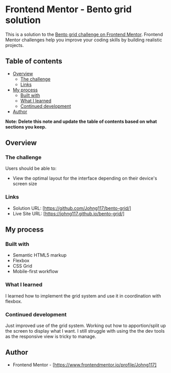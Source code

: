 # Frontend Mentor - Bento grid solution

This is a solution to the [Bento grid challenge on Frontend Mentor](https://www.frontendmentor.io/challenges/bento-grid-RMydElrlOj). Frontend Mentor challenges help you improve your coding skills by building realistic projects. 

## Table of contents

- [Overview](#overview)
  - [The challenge](#the-challenge)
  - [Links](#links)
- [My process](#my-process)
  - [Built with](#built-with)
  - [What I learned](#what-i-learned)
  - [Continued development](#continued-development)
- [Author](#author)


**Note: Delete this note and update the table of contents based on what sections you keep.**

## Overview

### The challenge

Users should be able to:

- View the optimal layout for the interface depending on their device's screen size


### Links

- Solution URL: [https://github.com/Johng117/bento-grid/]
- Live Site URL: [https://johng117.github.io/bento-grid/]

## My process

### Built with

- Semantic HTML5 markup
- Flexbox
- CSS Grid
- Mobile-first workflow


### What I learned

I learned how to implement the grid system and use it in coordination with flexbox.

### Continued development

Just improved use of the grid system. Working out how to apportion/split up the screen to display what I want. I still struggle with using the the dev tools as the responsive view is tricky to manage.

## Author

- Frontend Mentor - [https://www.frontendmentor.io/profile/Johng117]

